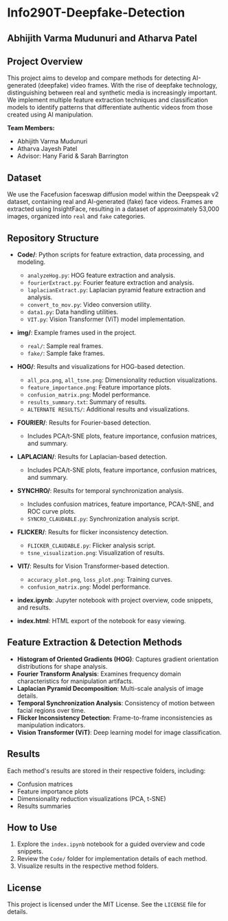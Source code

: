 # Info290T-Deepfake-Detection

## Abhijith Varma Mudunuri and Atharva Patel

## Project Overview
This project aims to develop and compare methods for detecting AI-generated (deepfake) video frames. With the rise of deepfake technology, distinguishing between real and synthetic media is increasingly important. We implement multiple feature extraction techniques and classification models to identify patterns that differentiate authentic videos from those created using AI manipulation.

**Team Members:**
- Abhijith Varma Mudunuri
- Atharva Jayesh Patel
- Advisor: Hany Farid & Sarah Barrington

## Dataset
We use the Facefusion faceswap diffusion model within the Deepspeak v2 dataset, containing real and AI-generated (fake) face videos. Frames are extracted using InsightFace, resulting in a dataset of approximately 53,000 images, organized into `real` and `fake` categories.

## Repository Structure

- **Code/**: Python scripts for feature extraction, data processing, and modeling.
  - `analyzeHog.py`: HOG feature extraction and analysis.
  - `fourierExtract.py`: Fourier feature extraction and analysis.
  - `laplacianExtract.py`: Laplacian pyramid feature extraction and analysis.
  - `convert_to_mov.py`: Video conversion utility.
  - `data1.py`: Data handling utilities.
  - `VIT.py`: Vision Transformer (ViT) model implementation.

- **img/**: Example frames used in the project.
  - `real/`: Sample real frames.
  - `fake/`: Sample fake frames.

- **HOG/**: Results and visualizations for HOG-based detection.
  - `all_pca.png`, `all_tsne.png`: Dimensionality reduction visualizations.
  - `feature_importance.png`: Feature importance plots.
  - `confusion_matrix.png`: Model performance.
  - `results_summary.txt`: Summary of results.
  - `ALTERNATE RESULTS/`: Additional results and visualizations.

- **FOURIER/**: Results for Fourier-based detection.
  - Includes PCA/t-SNE plots, feature importance, confusion matrices, and summary.

- **LAPLACIAN/**: Results for Laplacian-based detection.
  - Includes PCA/t-SNE plots, feature importance, confusion matrices, and summary.

- **SYNCHRO/**: Results for temporal synchronization analysis.
  - Includes confusion matrices, feature importance, PCA/t-SNE, and ROC curve plots.
  - `SYNCRO_CLAUDABLE.py`: Synchronization analysis script.

- **FLICKER/**: Results for flicker inconsistency detection.
  - `FLICKER_CLAUDABLE.py`: Flicker analysis script.
  - `tsne_visualization.png`: Visualization of results.

- **VIT/**: Results for Vision Transformer-based detection.
  - `accuracy_plot.png`, `loss_plot.png`: Training curves.
  - `confusion_matrix.png`: Model performance.

- **index.ipynb**: Jupyter notebook with project overview, code snippets, and results.
- **index.html**: HTML export of the notebook for easy viewing.

## Feature Extraction & Detection Methods
- **Histogram of Oriented Gradients (HOG)**: Captures gradient orientation distributions for shape analysis.
- **Fourier Transform Analysis**: Examines frequency domain characteristics for manipulation artifacts.
- **Laplacian Pyramid Decomposition**: Multi-scale analysis of image details.
- **Temporal Synchronization Analysis**: Consistency of motion between facial regions over time.
- **Flicker Inconsistency Detection**: Frame-to-frame inconsistencies as manipulation indicators.
- **Vision Transformer (ViT)**: Deep learning model for image classification.

## Results
Each method's results are stored in their respective folders, including:
- Confusion matrices
- Feature importance plots
- Dimensionality reduction visualizations (PCA, t-SNE)
- Results summaries

## How to Use
1. Explore the `index.ipynb` notebook for a guided overview and code snippets.
2. Review the `Code/` folder for implementation details of each method.
3. Visualize results in the respective method folders.

## License
This project is licensed under the MIT License. See the `LICENSE` file for details.
